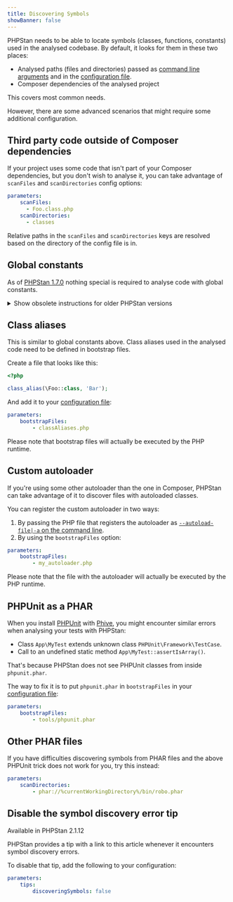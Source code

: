```yaml
---
title: Discovering Symbols
showBanner: false
---
```


PHPStan needs to be able to locate symbols (classes, functions, constants) used in the analysed codebase. By default, it looks for them in these two places:

* Analysed paths (files and directories) passed as [command line arguments](/user-guide/command-line-usage) and in the [configuration file](/config-reference#analysed-files).
* Composer dependencies of the analysed project

This covers most common needs.

However, there are some advanced scenarios that might require some additional configuration.

Third party code outside of Composer dependencies
---------------------------

If your project uses some code that isn't part of your Composer dependencies, but you don't wish to analyse it, you can take advantage of `scanFiles` and `scanDirectories` config options:

```yaml
parameters:
    scanFiles:
      - Foo.class.php
    scanDirectories:
      - classes
```

Relative paths in the `scanFiles` and `scanDirectories` keys are resolved based on the directory of the config file is in.

Global constants
---------------------------

As of [PHPStan 1.7.0](https://github.com/phpstan/phpstan/releases/tag/1.7.0) nothing special is required to analyse code with global constants.

<details>
    <summary class="text-blue-500 font-bold">Show obsolete instructions for older PHPStan versions</summary>
    
Global constants used in the analysed code need to be defined in bootstrap files.

Create a file that looks like this:

```php
<?php

define('MY_CONSTANT', 1);
```

And add it to your [configuration file](/config-reference):

```yaml
parameters:
    bootstrapFiles:
        - constants.php
```

Please note that bootstrap files will actually be executed by the PHP runtime.
    
</details>

Class aliases
---------------------------

This is similar to global constants above. Class aliases used in the analysed code need to be defined in bootstrap files.

Create a file that looks like this:

```php
<?php

class_alias(\Foo::class, 'Bar');
```

And add it to your [configuration file](/config-reference):

```yaml
parameters:
    bootstrapFiles:
        - classAliases.php
```

Please note that bootstrap files will actually be executed by the PHP runtime.

Custom autoloader
---------------------------

If you're using some other autoloader than the one in Composer, PHPStan can take advantage of it to discover files with autoloaded classes.

You can register the custom autoloader in two ways:

1) By passing the PHP file that registers the autoloader as [`--autoload-file|-a` on the command line](/user-guide/command-line-usage#--autoload-file|-a).
2) By using the `bootstrapFiles` option:

```yaml
parameters:
    bootstrapFiles:
        - my_autoloader.php
```

Please note that the file with the autoloader will actually be executed by the PHP runtime.

PHPUnit as a PHAR
---------------------------

When you install [PHPUnit](https://phpunit.de/) with [Phive](https://github.com/phar-io/phive), you might encounter similar errors when analysing your tests with PHPStan:

* Class `App\MyTest` extends unknown class `PHPUnit\Framework\TestCase`.
* Call to an undefined static method `App\MyTest::assertIsArray()`.

That's because PHPStan does not see PHPUnit classes from inside `phpunit.phar`.

The way to fix it is to put `phpunit.phar` in `bootstrapFiles` in your [configuration file](/config-reference):

```yaml
parameters:
    bootstrapFiles:
        - tools/phpunit.phar
```

Other PHAR files
---------------------------

If you have difficulties discovering symbols from PHAR files and the above PHPUnit trick does not work for you, try this instead:

```yaml
parameters:
    scanDirectories:
        - phar://%currentWorkingDirectory%/bin/robo.phar
```

Disable the symbol discovery error tip
---------------------------

<div class="text-xs inline-block border border-green-600 text-green-600 bg-green-100 rounded px-1 mb-4">Available in PHPStan 2.1.12</div>

PHPStan provides a tip with a link to this article whenever it encounters symbol discovery errors.

To disable that tip, add the following to your configuration:

```yaml
parameters:
    tips:
        discoveringSymbols: false
```
